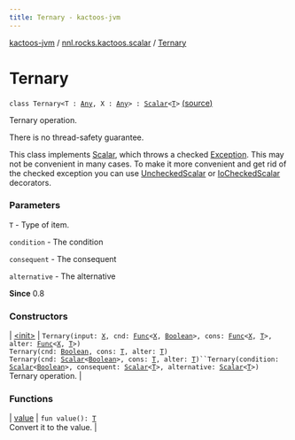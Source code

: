 ```yaml
---
title: Ternary - kactoos-jvm
---
```


[kactoos-jvm](../../index.html) / [nnl.rocks.kactoos.scalar](../index.html) / [Ternary](./index.html)

# Ternary

`class Ternary<T : `[`Any`](https://kotlinlang.org/api/latest/jvm/stdlib/kotlin/-any/index.html)`, X : `[`Any`](https://kotlinlang.org/api/latest/jvm/stdlib/kotlin/-any/index.html)`> : `[`Scalar`](../../nnl.rocks.kactoos/-scalar/index.html)`<`[`T`](index.html#T)`>` [(source)](https://github.com/neonailol/kactoos/blob/master/kactoos-jvm/src/main/kotlin/nnl/rocks/kactoos/scalar/Ternary.kt#L26)

Ternary operation.

There is no thread-safety guarantee.

This class implements [Scalar](../../nnl.rocks.kactoos/-scalar/index.html), which throws a checked
[Exception](https://kotlinlang.org/api/latest/jvm/stdlib/kotlin/-exception/index.html). This may not be convenient in many cases. To make
it more convenient and get rid of the checked exception you can
use [UncheckedScalar](../-unchecked-scalar/index.html) or [IoCheckedScalar](../-io-checked-scalar/index.html) decorators.

### Parameters

`T` - Type of item.

`condition` - The condition

`consequent` - The consequent

`alternative` - The alternative

**Since**
0.8

### Constructors

| [&lt;init&gt;](-init-.html) | `Ternary(input: `[`X`](index.html#X)`, cnd: `[`Func`](../../nnl.rocks.kactoos/-func/index.html)`<`[`X`](index.html#X)`, `[`Boolean`](https://kotlinlang.org/api/latest/jvm/stdlib/kotlin/-boolean/index.html)`>, cons: `[`Func`](../../nnl.rocks.kactoos/-func/index.html)`<`[`X`](index.html#X)`, `[`T`](index.html#T)`>, alter: `[`Func`](../../nnl.rocks.kactoos/-func/index.html)`<`[`X`](index.html#X)`, `[`T`](index.html#T)`>)`<br>`Ternary(cnd: `[`Boolean`](https://kotlinlang.org/api/latest/jvm/stdlib/kotlin/-boolean/index.html)`, cons: `[`T`](index.html#T)`, alter: `[`T`](index.html#T)`)`<br>`Ternary(cnd: `[`Scalar`](../../nnl.rocks.kactoos/-scalar/index.html)`<`[`Boolean`](https://kotlinlang.org/api/latest/jvm/stdlib/kotlin/-boolean/index.html)`>, cons: `[`T`](index.html#T)`, alter: `[`T`](index.html#T)`)``Ternary(condition: `[`Scalar`](../../nnl.rocks.kactoos/-scalar/index.html)`<`[`Boolean`](https://kotlinlang.org/api/latest/jvm/stdlib/kotlin/-boolean/index.html)`>, consequent: `[`Scalar`](../../nnl.rocks.kactoos/-scalar/index.html)`<`[`T`](index.html#T)`>, alternative: `[`Scalar`](../../nnl.rocks.kactoos/-scalar/index.html)`<`[`T`](index.html#T)`>)`<br>Ternary operation. |

### Functions

| [value](value.html) | `fun value(): `[`T`](index.html#T)<br>Convert it to the value. |

